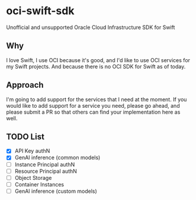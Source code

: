 # oci-swift-sdk
Unofficial and unsupported Oracle Cloud Infrastructure SDK for Swift

## Why
I love Swift, I use OCI because it's good, and I'd like to use OCI services for my Swift projects. And because there is no OCI SDK for Swift as of today.  

## Approach
I'm going to add support for the services that I need at the moment. If you would like to add support for a service you need, please go ahead, and please submit a PR so that others can find your implementation here as well.

## TODO List
- [x] API Key authN
- [x] GenAI inference (common models)
- [ ] Instance Principal authN
- [ ] Resource Principal authN
- [ ] Object Storage
- [ ] Container Instances
- [ ] GenAI inference (custom models)
